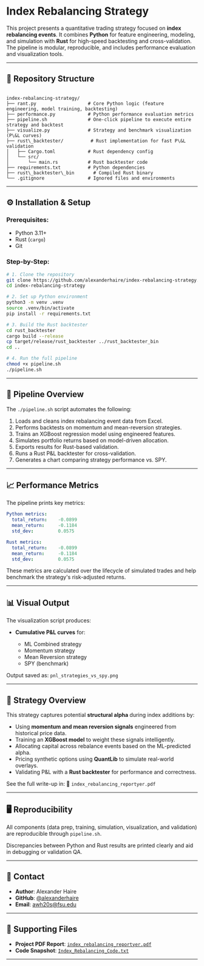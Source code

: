 
# Index Rebalancing Strategy

This project presents a quantitative trading strategy focused on **index rebalancing events**. It combines **Python** for feature engineering, modeling, and simulation with **Rust** for high-speed backtesting and cross-validation. The pipeline is modular, reproducible, and includes performance evaluation and visualization tools.

---

## 📂 Repository Structure

```

index-rebalancing-strategy/
├── rant.py                   # Core Python logic (feature engineering, model training, backtesting)
├── performance.py            # Python performance evaluation metrics
├── pipeline.sh               # One-click pipeline to execute entire strategy and backtest
├── visualize.py              # Strategy and benchmark visualization (P\&L curves)
├── rust\_backtester/          # Rust implementation for fast P\&L validation
│   ├── Cargo.toml            # Rust dependency config
│   └── src/
│       └── main.rs           # Rust backtester code
├── requirements.txt          # Python dependencies
├── rust\_backtester\_bin       # Compiled Rust binary
└── .gitignore                # Ignored files and environments

````

---

## ⚙️ Installation & Setup

### Prerequisites:
- Python 3.11+
- Rust (`cargo`)
- Git

### Step-by-Step:

```bash
# 1. Clone the repository
git clone https://github.com/alexanderhaire/index-rebalancing-strategy.git
cd index-rebalancing-strategy

# 2. Set up Python environment
python3 -m venv .venv
source .venv/bin/activate
pip install -r requirements.txt

# 3. Build the Rust backtester
cd rust_backtester
cargo build --release
cp target/release/rust_backtester ../rust_backtester_bin
cd ..

# 4. Run the full pipeline
chmod +x pipeline.sh
./pipeline.sh
````

---

## 🚀 Pipeline Overview

The `./pipeline.sh` script automates the following:

1. Loads and cleans index rebalancing event data from Excel.
2. Performs backtests on momentum and mean-reversion strategies.
3. Trains an XGBoost regression model using engineered features.
4. Simulates portfolio returns based on model-driven allocation.
5. Exports results for Rust-based validation.
6. Runs a Rust P\&L backtester for cross-validation.
7. Generates a chart comparing strategy performance vs. SPY.

---

## 📈 Performance Metrics

The pipeline prints key metrics:

```yaml
Python metrics:
  total_return:    -0.0899
  mean_return:     -0.1184
  std_dev:         0.0575

Rust metrics:
  total_return:    -0.0899
  mean_return:     -0.1184
  std_dev:         0.0575
```

These metrics are calculated over the lifecycle of simulated trades and help benchmark the strategy's risk-adjusted returns.

---

## 📊 Visual Output

The visualization script produces:

* **Cumulative P\&L curves** for:

  * ML Combined strategy
  * Momentum strategy
  * Mean Reversion strategy
  * SPY (benchmark)

Output saved as:
`pnl_strategies_vs_spy.png`

---

## 🧠 Strategy Overview

This strategy captures potential **structural alpha** during index additions by:

* Using **momentum and mean reversion signals** engineered from historical price data.
* Training an **XGBoost model** to weight these signals intelligently.
* Allocating capital across rebalance events based on the ML-predicted alpha.
* Pricing synthetic options using **QuantLib** to simulate real-world overlays.
* Validating P\&L with a **Rust backtester** for performance and correctness.

See the full write-up in:
📄 `index_rebalancing_reportyer.pdf`

---

## 🖥️ Reproducibility

All components (data prep, training, simulation, visualization, and validation) are reproducible through `pipeline.sh`.

Discrepancies between Python and Rust results are printed clearly and aid in debugging or validation QA.

---

## 📧 Contact

* **Author**: Alexander Haire
* **GitHub**: [@alexanderhaire](https://github.com/alexanderhaire)
* **Email**: [awh20s@fsu.edu](mailto:awh20s@fsu.edu)

---

## 📎 Supporting Files

* **Project PDF Report**: [`index_rebalancing_reportyer.pdf`](./index_rebalancing_reportyer.pdf)
* **Code Snapshot**: [`Index_Rebalancing_Code.txt`](./Index_Rebalancing_Code.txt)

---

